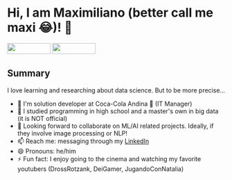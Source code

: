 # Hi, I am Maximiliano (better call me maxi 😂)! 👋 

<!-- LINKEDIN --> <a href="https://www.linkedin.com/in/maximilianoalarcon/"> <img height="25em" width="100em" src="https://img.shields.io/badge/LinkedIn-0077B5?style=for-the-badge&logo=linkedin&logoColor=white" /></a> 
<!-- INSTAGRAM --> <a href="https://www.instagram.com/maximiliano_alarcon1/"> <img height="25em" width="100em" src="https://img.shields.io/badge/Instagram-E4405F?style=for-the-badge&logo=instagram&logoColor=white" /></a>



## Summary

I love learning and researching about data science. But to be more precise...

- 👷 I'm solution developer at Coca-Cola Andina 🥤 (IT Manager) 
- 🌱 I studied programming in high school and a master's own in big data (it is NOT official)
- 👯 Looking forward to collaborate on ML/AI related projects. Ideally, if they involve image processing or NLP!
- 📫 Reach me: messaging through my [LinkedIn](https://www.linkedin.com/in/maximilianoalarcon/)
- 😄 Pronouns: he/him
- ⚡ Fun fact: I enjoy going to the cinema and watching my favorite youtubers (DrossRotzank, DeiGamer, JugandoConNatalia)